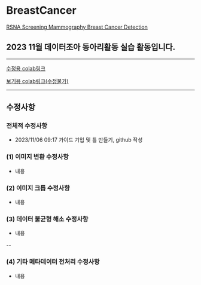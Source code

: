 # BreastCancer
[RSNA Screening Mammography Breast Cancer Detection](https://www.kaggle.com/competitions/rsna-breast-cancer-detection)


## 2023 11월 데이터조아 동아리활동 실습 활동입니다.
---

[수정용 colab링크](https://colab.research.google.com/drive/1pQ6KOjG7bT1hKCCEqshL5jZ99OTQBnJ8?usp=sharing)

[보기용 colab링크(수정불가)](https://github.com/j0gea/BreastCancer/blob/main/BreastCancer.ipynb)

---
## 수정사항

### 전체적 수정사항
- 2023/11/06 09:17 가이드 기입 및 틀 만들기, github 작성


### (1) 이미지 변환 수정사항
- 내용


### (2) 이미지 크롭 수정사항
- 내용


### (3) 데이터 불균형 해소 수정사항
- 내용

--
### (4) 기타 메타데이터 전처리 수정사항
- 내용


